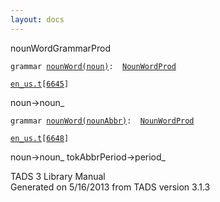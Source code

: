```yaml
---
layout: docs
---
```

<span class="title">nounWord</span><span class="type">GrammarProd</span>

`grammar `<span class="classExtLink">[`nounWord(noun)`](../object/nounWord(noun).html)</span>` :   `[`NounWordProd`](../object/NounWordProd.html)

[`en_us.t`](../file/en_us.t.html)`[`[`6645`](../source/en_us.t.html#6645)`]`

<div class="gramrule">

noun-\>noun\_

</div>

`grammar `<span class="classExtLink">[`nounWord(nounAbbr)`](../object/nounWord(nounAbbr).html)</span>` :   `[`NounWordProd`](../object/NounWordProd.html)

[`en_us.t`](../file/en_us.t.html)`[`[`6648`](../source/en_us.t.html#6648)`]`

<div class="gramrule">

noun-\>noun\_ tokAbbrPeriod-\>period\_  

</div>

<div class="ftr">

TADS 3 Library Manual  
Generated on 5/16/2013 from TADS version 3.1.3

</div>
